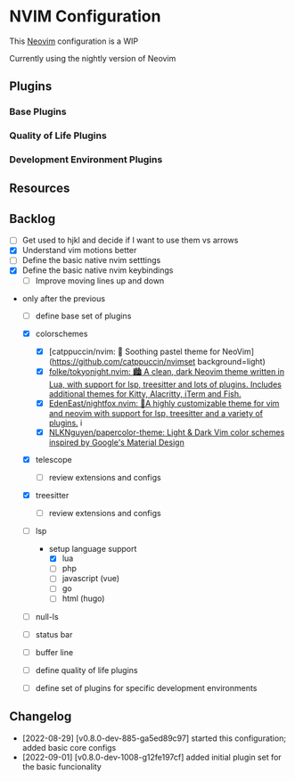# NVIM Configuration

This [Neovim](https://neovim.io/) configuration is a WIP

Currently using the nightly version of Neovim

## Plugins

### Base Plugins

### Quality of Life Plugins

### Development Environment Plugins

## Resources

## Backlog

- [ ] Get used to hjkl and decide if I want to use them vs arrows
- [x] Understand vim motions better
- [ ] Define the basic native nvim setttings
- [x] Define the basic native nvim keybindings
  - [ ] Improve moving lines up and down
- only after the previous
	- [ ] define base set of plugins
    - [x] colorschemes
      - [x] [catppuccin/nvim: 🍨 Soothing pastel theme for NeoVim](https://github.com/catppuccin/nvimset background=light)
      - [x] [folke/tokyonight.nvim: 🏙 A clean, dark Neovim theme written in Lua, with support for lsp, treesitter and lots of plugins. Includes additional themes for Kitty, Alacritty, iTerm and Fish.](https://github.com/folke/tokyonight.nvim)
      - [x] [EdenEast/nightfox.nvim: 🦊A highly customizable theme for vim and neovim with support for lsp, treesitter and a variety of plugins.](https://github.com/EdenEast/nightfox.nvim) i
      - [x] [NLKNguyen/papercolor-theme: Light & Dark Vim color schemes inspired by Google's Material Design](https://github.com/NLKNguyen/papercolor-theme)
    - [x] telescope
      - [ ] review extensions and configs
    - [x] treesitter
      - [ ] review extensions and configs
    - [ ] lsp
      - setup language support
        - [x] lua
        - [ ] php
        - [ ] javascript (vue)
        - [ ] go 
        - [ ] html (hugo)
    - [ ] null-ls
    - [ ] status bar
    - [ ] buffer line 
	- [ ] define quality of life plugins
	- [ ] define set of plugins for specific development environments


## Changelog
- [2022-08-29] [v0.8.0-dev-885-ga5ed89c97] started this configuration; added basic core configs
- [2022-09-01] [v0.8.0-dev-1008-g12fe197cf] added initial plugin set for the basic funcionality
